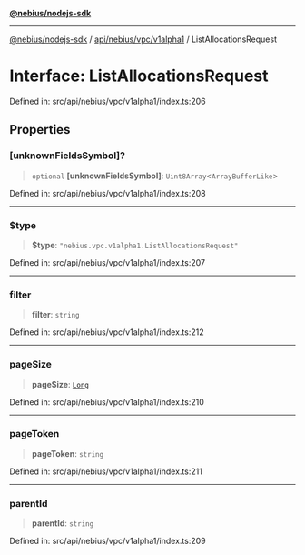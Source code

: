 [**@nebius/nodejs-sdk**](../../../../../README.md)

---

[@nebius/nodejs-sdk](../../../../../README.md) / [api/nebius/vpc/v1alpha1](../README.md) / ListAllocationsRequest

# Interface: ListAllocationsRequest

Defined in: src/api/nebius/vpc/v1alpha1/index.ts:206

## Properties

### \[unknownFieldsSymbol\]?

> `optional` **\[unknownFieldsSymbol\]**: `Uint8Array`\<`ArrayBufferLike`\>

Defined in: src/api/nebius/vpc/v1alpha1/index.ts:208

---

### $type

> **$type**: `"nebius.vpc.v1alpha1.ListAllocationsRequest"`

Defined in: src/api/nebius/vpc/v1alpha1/index.ts:207

---

### filter

> **filter**: `string`

Defined in: src/api/nebius/vpc/v1alpha1/index.ts:212

---

### pageSize

> **pageSize**: [`Long`](../../../../../runtime/protos/core/classes/Long.md)

Defined in: src/api/nebius/vpc/v1alpha1/index.ts:210

---

### pageToken

> **pageToken**: `string`

Defined in: src/api/nebius/vpc/v1alpha1/index.ts:211

---

### parentId

> **parentId**: `string`

Defined in: src/api/nebius/vpc/v1alpha1/index.ts:209

